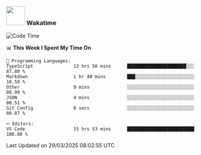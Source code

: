 ### <img src="https://media.giphy.com/media/VgCDAzcKvsR6OM0uWg/giphy.gif" width="50"> Wakatime

  <!--START_SECTION:waka-->
![Code Time](http://img.shields.io/badge/Code%20Time-1%2C531%20hrs%2018%20mins-blue)

📊 **This Week I Spent My Time On** 

```text
💬 Programming Languages: 
TypeScript               13 hrs 56 mins      ██████████████████████░░░   87.80 % 
Markdown                 1 hr 40 mins        ███░░░░░░░░░░░░░░░░░░░░░░   10.59 % 
Other                    9 mins              ░░░░░░░░░░░░░░░░░░░░░░░░░   00.99 % 
JSON                     4 mins              ░░░░░░░░░░░░░░░░░░░░░░░░░   00.51 % 
Git Config               0 secs              ░░░░░░░░░░░░░░░░░░░░░░░░░   00.07 % 

🔥 Editors: 
VS Code                  15 hrs 53 mins      █████████████████████████   100.00 % 
```


 Last Updated on 29/03/2025 08:02:55 UTC
<!--END_SECTION:waka-->
